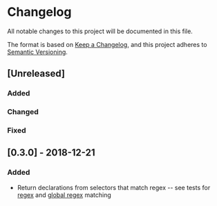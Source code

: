 # Changelog
All notable changes to this project will be documented in this file.

The format is based on [Keep a Changelog](https://keepachangelog.com/en/1.0.0/),
and this project adheres to [Semantic Versioning](https://semver.org/spec/v2.0.0.html).

## [Unreleased]

### Added

### Changed

### Fixed


## [0.3.0] - 2018-12-21

### Added

- Return declarations from selectors that match regex -- see tests for
  [regex](https://github.com/glortho/styled-import/tree/development/macro/__tests__/__fixtures__/imports%20by%20regex) and [global
  regex](https://github.com/glortho/styled-import/tree/development/macro/__tests__/__fixtures__/imports%20by%20regex%20global) matching
